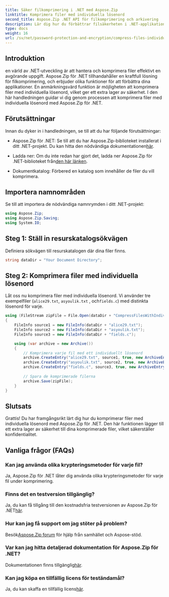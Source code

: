 ```yaml
---
title: Säker filkomprimering i .NET med Aspose.Zip
linktitle: Komprimera filer med individuella lösenord
second_title: Aspose.Zip .NET API för filkomprimering och arkivering
description: Lär dig hur du förbättrar filsäkerheten i .NET-applikationer! Följ vår steg-för-steg-guide för att komprimera filer med individuella lösenord med Aspose.Zip för .NET.
type: docs
weight: 16
url: /sv/net/password-protection-and-encryption/compress-files-individual-passwords/
---
```


## Introduktion

en värld av .NET-utveckling är att hantera och komprimera filer effektivt en avgörande uppgift. Aspose.Zip för .NET tillhandahåller en kraftfull lösning för filkomprimering, och erbjuder olika funktioner för att förbättra dina applikationer. En anmärkningsvärd funktion är möjligheten att komprimera filer med individuella lösenord, vilket ger ett extra lager av säkerhet. I den här handledningen guidar vi dig genom processen att komprimera filer med individuella lösenord med Aspose.Zip för .NET.

## Förutsättningar

Innan du dyker in i handledningen, se till att du har följande förutsättningar:

-  Aspose.Zip för .NET: Se till att du har Aspose.Zip-biblioteket installerat i ditt .NET-projekt. Du kan hitta den nödvändiga dokumentationen[här](https://reference.aspose.com/zip/net/).

-  Ladda ner: Om du inte redan har gjort det, ladda ner Aspose.Zip för .NET-biblioteket från[den här länken](https://releases.aspose.com/zip/net/).

- Dokumentkatalog: Förbered en katalog som innehåller de filer du vill komprimera.

## Importera namnområden

Se till att importera de nödvändiga namnrymden i ditt .NET-projekt:

```csharp
using Aspose.Zip;
using Aspose.Zip.Saving;
using System.IO;
```

## Steg 1: Ställ in resurskatalogsökvägen

Definiera sökvägen till resurskatalogen där dina filer finns.

```csharp
string dataDir = "Your Document Directory";
```

## Steg 2: Komprimera filer med individuella lösenord

Låt oss nu komprimera filer med individuella lösenord. Vi använder tre exempelfiler (`alice29.txt`, `asyoulik.txt` , och`fields.c`) med distinkta lösenord för varje.

```csharp
using (FileStream zipFile = File.Open(dataDir + "CompressFilesWithIndividualPasswords_out.zip", FileMode.Create))
{
    FileInfo source1 = new FileInfo(dataDir + "alice29.txt");
    FileInfo source2 = new FileInfo(dataDir + "asyoulik.txt");
    FileInfo source3 = new FileInfo(dataDir + "fields.c");

    using (var archive = new Archive())
    {
        // Komprimera varje fil med ett individuellt lösenord
        archive.CreateEntry("alice29.txt", source1, true, new ArchiveEntrySettings(new DeflateCompressionSettings(), new TraditionalEncryptionSettings("pass1")));
        archive.CreateEntry("asyoulik.txt", source2, true, new ArchiveEntrySettings(new DeflateCompressionSettings(), new AesEcryptionSettings("pass2", EncryptionMethod.AES128)));
        archive.CreateEntry("fields.c", source3, true, new ArchiveEntrySettings(new DeflateCompressionSettings(), new AesEcryptionSettings("pass3", EncryptionMethod.AES256)));
        
        // Spara de komprimerade filerna
        archive.Save(zipFile);
    }
}
```

## Slutsats

Grattis! Du har framgångsrikt lärt dig hur du komprimerar filer med individuella lösenord med Aspose.Zip för .NET. Den här funktionen lägger till ett extra lager av säkerhet till dina komprimerade filer, vilket säkerställer konfidentialitet.

## Vanliga frågor (FAQs)

### Kan jag använda olika krypteringsmetoder för varje fil?
Ja, Aspose.Zip för .NET låter dig använda olika krypteringsmetoder för varje fil under komprimering.

### Finns det en testversion tillgänglig?
 Ja, du kan få tillgång till den kostnadsfria testversionen av Aspose.Zip för .NET[här](https://releases.aspose.com/).

### Hur kan jag få support om jag stöter på problem?
 Besök[Aspose.Zip forum](https://forum.aspose.com/c/zip/37) för hjälp från samhället och Aspose-stöd.

### Var kan jag hitta detaljerad dokumentation för Aspose.Zip för .NET?
 Dokumentationen finns tillgänglig[här](https://reference.aspose.com/zip/net/).

### Kan jag köpa en tillfällig licens för teständamål?
 Ja, du kan skaffa en tillfällig licens[här](https://purchase.aspose.com/temporary-license/).

